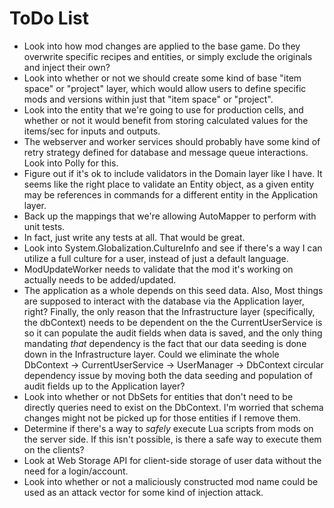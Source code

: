 ToDo  List
=====

* Look into how mod changes are applied to the base game. Do they overwrite specific recipes and entities, or simply exclude the originals and inject their own?
* Look into whether or not we should create some kind of base "item space" or "project" layer, which would allow users to define specific mods and versions within just that "item space" or "project".
* Look into the entity that we're going to use for production cells, and whether or not it would benefit from storing calculated values for the items/sec for inputs and outputs.
* The webserver and worker services should probably have some kind of retry strategy defined for database and message queue interactions. Look into Polly for this.
* Figure out if it's ok to include validators in the Domain layer like I have. It seems like the right place to validate an Entity object, as a given entity may be references in commands for a different entity in the Application layer.
* Back up the mappings that we're allowing AutoMapper to perform with unit tests.
* In fact, just write any tests at all. That would be great.
* Look into System.Globalization.CultureInfo and see if there's a way I can utilize a full culture for a user, instead of just a default language.
* ModUpdateWorker needs to validate that the mod it's working on actually needs to be added/updated.
* The application as a whole depends on this seed data. Also, Most things are supposed to interact with the database via the Application layer, right? Finally, the only reason that the Infrastructure layer (specifically, the dbContext) needs to be dependent on the the CurrentUserService is so it can populate the audit fields when data is saved, and the only thing mandating *that* dependency is the fact that our data seeding is done down in the Infrastructure layer. Could we eliminate the whole DbContext -> CurrentUserService -> UserManager -> DbContext circular dependency issue by moving both the data seeding and population of audit fields up to the Application layer?
* Look into whether or not DbSets for entities that don't need to be directly queries need to exist on the DbContext. I'm worried that schema changes might not be picked up for those entities if I remove them.
* Determine if there's a way to *safely* execute Lua scripts from mods on the server side. If this isn't possible, is there a safe way to execute them on the clients?
* Look at Web Storage API for client-side storage of user data without the need for a login/account.
* Look into whether or not a maliciously constructed mod name could be used as an attack vector for some kind of injection attack.
